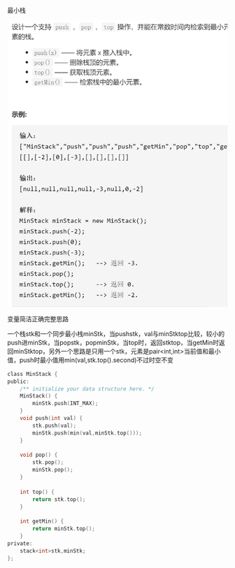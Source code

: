 最小栈

![img](image/1628127462272.png)

变量简洁正确完整思路

一个栈stk和一个同步最小栈minStk，当pushstk，val与minStktop比较，较小的push进minStk，当popstk，popminStk，当top时，返回stktop，当getMin时返回minStktop，另外一个思路是只用一个stk，元素是pair<int,int>当前值和最小值，push时最小值用min(val,stk.top().second)不过时空不变

```c
class MinStack {
public:
    /** initialize your data structure here. */
    MinStack() {
        minStk.push(INT_MAX);
    }
    void push(int val) {
        stk.push(val);
        minStk.push(min(val,minStk.top()));
    }
    
    void pop() {
        stk.pop();
        minStk.pop();
    }
    
    int top() {
        return stk.top();
    }
    
    int getMin() {
        return minStk.top();
    }
private:
    stack<int>stk,minStk;
};
```

